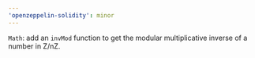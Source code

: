 ```yaml
---
'openzeppelin-solidity': minor
---
```


`Math`: add an `invMod` function to get the modular multiplicative inverse of a number in Z/nZ.
